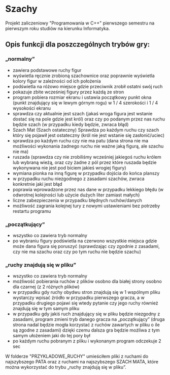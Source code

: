 # Szachy
Projekt zaliczeniowy "Programowania w C++"  pierwszego semestru na pierwszym roku studiów na kierunku Informatyka.

## Opis funkcji dla poszczególnych trybów gry:
### „normalny”
* zawiera podstawowe ruchy figur
* wyświetla ręcznie zrobioną szachownice oraz poprawnie wyświetla kolory figur w zależności od ich położenia
* podświetla na różowo miejsce gdzie przeciwnik zrobił ostatni swój ruch 
* pokazuje zbite wcześniej figury przez każdą ze stron
* program pobiera rozmiar ekranu i ustawia początkowy punkt okna (punkt znajdujący się w lewym górnym rogu) w 1 / 4 szerokości i 1 / 4 wysokości ekranu
* sprawdza czy aktualnie jest szach (jakaś wroga figura jest wstanie dostać się na pole gdzie jest król) oraz czy po podanym przez nas ruchu będzie szach (w przypadku kiedy będzie, zwraca błąd)
* Szach Mat (Szach ostateczny) Sprawdza po każdym ruchu czy szach który się pojawił jest ostateczny (król nie jest wstanie się zasłonić/uciec)
* sprawdza po każdym ruchu czy nie ma patu (dana strona nie ma możliwości wykonania żadnego ruchu nie ważne jaką figurą, ale szachu nie ma)
* ruszada (sprawdza czy nie zrobiliśmy wcześniej jakiegoś ruchu królem lub wybraną wieżą, oraz czy żadne z pól przez które ruszada będzie wykonywana nie jest pod biciem jakieś wrogiej figury)
* wymiana pionka na inną figurę w przypadku dojścia do końca planszy
* w przypadku ruchu niezgodnego z zasadami szachów, zwraca konkretnie jaki jest błąd
* poprawia wprowadzone przez nas dane w przypadku lekkiego błędu (w odwrotnej kolejności lub użycie dużych liter zamiast małych)
* liczne zabezpieczenia w przypadku błędnych ruchów/danych
* możliwość zagrania kolejnej tury z nowymi ustawieniami bez potrzeby restartu programu 

### „początkujący”
* wszystko co zawiera tryb normalny
* po wybraniu figury podświetla na czerwono wszystkie miejsca gdzie może dana figura się poruszyć (sprawdzając czy zgodnie z zasadami, czy nie ma szachu oraz czy po tym ruchu nie będzie szachu)

### „ruchy znajdują się w pliku”
* wszystko co zawiera tryb normalny
* możliwość pobierania ruchów z plików osobno dla białej strony osobno dla czarnej (z 2 różnych plików)
* w przypadku gdy ruchy obydwu stron znajdują się w 1 wspólnym pliku wystarczy wpisać źródło w przypadku pierwszego gracza, a w przypadku drugiego pojawi się wtedy pytanie czy jego ruchy również znajdują się w tym samym pliku
* w przypadku gdy jakiś ruch znajdujący się w pliku będzie niezgodny z zasadami, program zmieni tryb danego gracza na „początkujący” (druga strona nadal będzie mogła korzystać z ruchów zawartych w pliku o ile są zgodne z zasadami) dzięki czemu dalsza gra będzie możliwa z tym samym ułożeniem jaki do tej pory był
* po każdym ruchu pobranym z pliku i wykonanym program odczekuje 2 sec

W folderze "PRZYKLADOWE_RUCHY" umieściłem pliki z ruchami do najszybszego PATA oraz z ruchami na najszybszego SZACH MATA, które można wykorzystać do trybu „ruchy znajdują się w pliku”.
